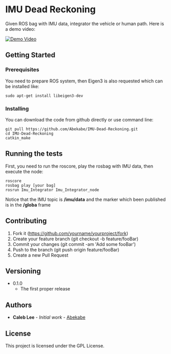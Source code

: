 # IMU Dead Reckoning

Given ROS bag with IMU data, integrator the vehicle or human path.
Here is a demo video:

[![Demo Video](https://drive.google.com/file/d/1r0dGFB5iiyyESFEeKqCsn3dEpLfnaSJd/view?usp=sharing)](https://drive.google.com/file/d/1Z4PAO3LoPApbf5XNheIb-J3KEl13hMEx/view?usp=sharing)

## Getting Started

### Prerequisites
You need to prepare ROS system, then Eigen3 is also requested which can be installed like:
```
sudo apt-get install libeigen3-dev
```

### Installing

You can download the code from github directly or use command line:

```
git pull https://github.com/Abekabe/IMU-Dead-Reckoning.git
cd IMU-Dead-Reckoning
catkin_make
```


## Running the tests
First, you need to run the roscore, play the rosbag with IMU data, then execute the node:
```
roscore
rosbag play [your bag]
rosrun Imu_Integrator Imu_Integrator_node
```


Notice that the IMU topic is **/imu/data** and the marker which been published is in the **/globa** frame


## Contributing

1. Fork it (https://github.com/yourname/yourproject/fork)
2. Create your feature branch (git checkout -b feature/fooBar)
3. Commit your changes (git commit -am 'Add some fooBar')
4. Push to the branch (git push origin feature/fooBar)
5. Create a new Pull Request

## Versioning

* 0.1.0
    + The first proper release

## Authors

* **Caleb Lee** - *Initial work* - [Abekabe](https://github.com/Abekabe)

## License

This project is licensed under the GPL License.
